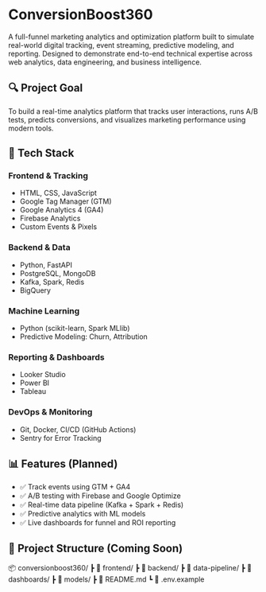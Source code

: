 # ConversionBoost360

A full-funnel marketing analytics and optimization platform built to simulate real-world digital tracking, event streaming, predictive modeling, and reporting. Designed to demonstrate end-to-end technical expertise across web analytics, data engineering, and business intelligence.

## 🔍 Project Goal

To build a real-time analytics platform that tracks user interactions, runs A/B tests, predicts conversions, and visualizes marketing performance using modern tools.

## 🚀 Tech Stack

### Frontend & Tracking

- HTML, CSS, JavaScript
- Google Tag Manager (GTM)
- Google Analytics 4 (GA4)
- Firebase Analytics
- Custom Events & Pixels

### Backend & Data

- Python, FastAPI
- PostgreSQL, MongoDB
- Kafka, Spark, Redis
- BigQuery

### Machine Learning

- Python (scikit-learn, Spark MLlib)
- Predictive Modeling: Churn, Attribution

### Reporting & Dashboards

- Looker Studio
- Power BI
- Tableau

### DevOps & Monitoring

- Git, Docker, CI/CD (GitHub Actions)
- Sentry for Error Tracking

## 📊 Features (Planned)

- ✅ Track events using GTM + GA4
- ✅ A/B testing with Firebase and Google Optimize
- ✅ Real-time data pipeline (Kafka + Spark + Redis)
- ✅ Predictive analytics with ML models
- ✅ Live dashboards for funnel and ROI reporting

## 📁 Project Structure (Coming Soon)

📦 conversionboost360/
┣ 📂 frontend/
┣ 📂 backend/
┣ 📂 data-pipeline/
┣ 📂 dashboards/
┣ 📂 models/
┣ 📄 README.md
┗ 📄 .env.example
